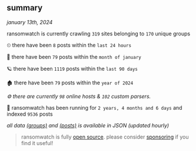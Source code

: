 
## summary
_january 13th, 2024_

ransomwatch is currently crawling `319` sites belonging to `170` unique groups

⏲ there have been `8` posts within the `last 24 hours`

🦈 there have been `79` posts within the `month of january`

🪐 there have been `1119` posts within the `last 90 days`

🏚 there have been `79` posts within the `year of 2024`

_⚙️ there are currently `98` online hosts & `102` custom parsers._

🦕 ransomwatch has been running for `2 years, 4 months and 6 days` and indexed `9536` posts

_all data  [(groups)](http://ransomwhat.telemetry.ltd/groups) and [(posts)](http://ransomwhat.telemetry.ltd/posts) is available in JSON (updated hourly)_

> ransomwatch is fully [open source](https://github.com/joshhighet/ransomwatch#ransomwatch--). please consider [sponsoring](https://github.com/sponsors/joshhighet) if you find it useful!
